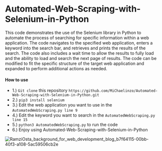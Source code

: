 # Automated-Web-Scraping-with-Selenium-in-Python
This code demonstrates the use of the Selenium library in Python to automate the process of searching for specific information within a web application. The code navigates to the specified web application, enters a keyword into the search bar, and retrieves and prints the results of the search. The code also includes a wait time to allow the results to fully load and the ability to load and search the next page of results. The code can be modified to fit the specific structure of the target web application and expanded to perform additional actions as needed.

#### How to use
- 1.) `Git clone` this repository `https://github.com/MiChaelinzo/Automated-Web-Scraping-with-Selenium-in-Python.git`
- 2.) `pip3 install selenium`
- 3.) Edit the web application you want to use in the `AutomatedWebScraping.py line 9`
- 4.) Edit the keyword you want to search in the `AutomatedWebScraping.py line 15`
- 5.) `python3 AutomatedWebScraping.py` to run the code 
- 6.) Enjoy using Automated-Web-Scraping-with-Selenium-in-Python

![RamziOsta_background_for_web_development_blog_b7f64115-00bb-40f3-a108-5ac59506cb2e](https://user-images.githubusercontent.com/68110223/217234915-77940c56-6668-4985-9076-95de754207a1.png)
